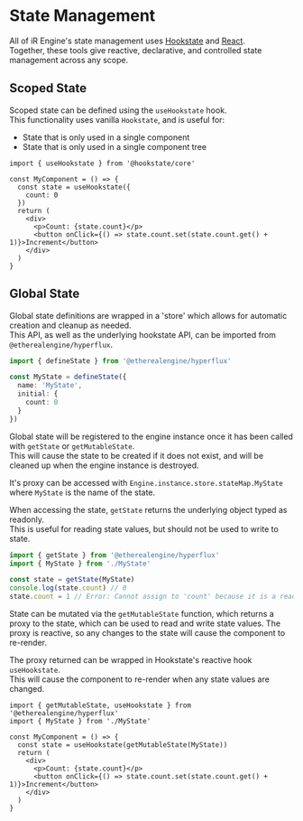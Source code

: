 # State Management
All of iR Engine's state management uses [Hookstate](https://hookstate.js.org/) and [React](https://react.dev/).  
Together, these tools give reactive, declarative, and controlled state management across any scope.

## Scoped State
Scoped state can be defined using the `useHookstate` hook.  
This functionality uses vanilla `Hookstate`, and is useful for:
- State that is only used in a single component
- State that is only used in a single component tree

```tsx
import { useHookstate } from '@hookstate/core'

const MyComponent = () => {
  const state = useHookstate({
    count: 0
  })
  return (
    <div>
      <p>Count: {state.count}</p>
      <button onClick={() => state.count.set(state.count.get() + 1)}>Increment</button>
    </div>
  )
}
```

## Global State
Global state definitions are wrapped in a 'store' which allows for automatic creation and cleanup as needed.  
This API, as well as the underlying hookstate API, can be imported from `@etherealengine/hyperflux`.

```ts title="MyState.ts"
import { defineState } from '@etherealengine/hyperflux'

const MyState = defineState({
  name: 'MyState',
  initial: {
    count: 0
  }
})
```

Global state will be registered to the engine instance once it has been called with `getState` or `getMutableState`.  
This will cause the state to be created if it does not exist, and will be cleaned up when the engine instance is destroyed.

It's proxy can be accessed with `Engine.instance.store.stateMap.MyState` where `MyState` is the name of the state.

When accessing the state, `getState` returns the underlying object typed as readonly.  
This is useful for reading state values, but should not be used to write to state.

```ts
import { getState } from '@etherealengine/hyperflux'
import { MyState } from './MyState'

const state = getState(MyState)
console.log(state.count) // 0
state.count = 1 // Error: Cannot assign to 'count' because it is a read-only property.
```

State can be mutated via the `getMutableState` function, which returns a proxy to the state, which can be used to read and write state values.
The proxy is reactive, so any changes to the state will cause the component to re-render.

The proxy returned can be wrapped in Hookstate's reactive hook `useHookstate`.  
This will cause the component to re-render when any state values are changed.

```tsx
import { getMutableState, useHookstate } from '@etherealengine/hyperflux'
import { MyState } from './MyState'

const MyComponent = () => {
  const state = useHookstate(getMutableState(MyState))
  return (
    <div>
      <p>Count: {state.count}</p>
      <button onClick={() => state.count.set(state.count.get() + 1)}>Increment</button>
    </div>
  )
}
```

